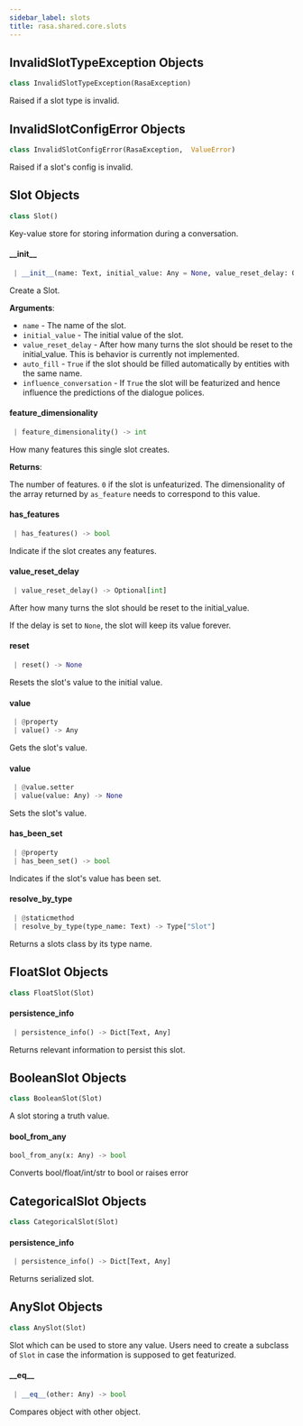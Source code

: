 ```yaml
---
sidebar_label: slots
title: rasa.shared.core.slots
---
```


## InvalidSlotTypeException Objects

```python
class InvalidSlotTypeException(RasaException)
```

Raised if a slot type is invalid.

## InvalidSlotConfigError Objects

```python
class InvalidSlotConfigError(RasaException,  ValueError)
```

Raised if a slot&#x27;s config is invalid.

## Slot Objects

```python
class Slot()
```

Key-value store for storing information during a conversation.

#### \_\_init\_\_

```python
 | __init__(name: Text, initial_value: Any = None, value_reset_delay: Optional[int] = None, auto_fill: bool = True, influence_conversation: bool = True) -> None
```

Create a Slot.

**Arguments**:

- `name` - The name of the slot.
- `initial_value` - The initial value of the slot.
- `value_reset_delay` - After how many turns the slot should be reset to the
  initial_value. This is behavior is currently not implemented.
- `auto_fill` - `True` if the slot should be filled automatically by entities
  with the same name.
- `influence_conversation` - If `True` the slot will be featurized and hence
  influence the predictions of the dialogue polices.

#### feature\_dimensionality

```python
 | feature_dimensionality() -> int
```

How many features this single slot creates.

**Returns**:

  The number of features. `0` if the slot is unfeaturized. The dimensionality
  of the array returned by `as_feature` needs to correspond to this value.

#### has\_features

```python
 | has_features() -> bool
```

Indicate if the slot creates any features.

#### value\_reset\_delay

```python
 | value_reset_delay() -> Optional[int]
```

After how many turns the slot should be reset to the initial_value.

If the delay is set to `None`, the slot will keep its value forever.

#### reset

```python
 | reset() -> None
```

Resets the slot&#x27;s value to the initial value.

#### value

```python
 | @property
 | value() -> Any
```

Gets the slot&#x27;s value.

#### value

```python
 | @value.setter
 | value(value: Any) -> None
```

Sets the slot&#x27;s value.

#### has\_been\_set

```python
 | @property
 | has_been_set() -> bool
```

Indicates if the slot&#x27;s value has been set.

#### resolve\_by\_type

```python
 | @staticmethod
 | resolve_by_type(type_name: Text) -> Type["Slot"]
```

Returns a slots class by its type name.

## FloatSlot Objects

```python
class FloatSlot(Slot)
```

#### persistence\_info

```python
 | persistence_info() -> Dict[Text, Any]
```

Returns relevant information to persist this slot.

## BooleanSlot Objects

```python
class BooleanSlot(Slot)
```

A slot storing a truth value.

#### bool\_from\_any

```python
bool_from_any(x: Any) -> bool
```

Converts bool/float/int/str to bool or raises error

## CategoricalSlot Objects

```python
class CategoricalSlot(Slot)
```

#### persistence\_info

```python
 | persistence_info() -> Dict[Text, Any]
```

Returns serialized slot.

## AnySlot Objects

```python
class AnySlot(Slot)
```

Slot which can be used to store any value. Users need to create a subclass of
`Slot` in case the information is supposed to get featurized.

#### \_\_eq\_\_

```python
 | __eq__(other: Any) -> bool
```

Compares object with other object.

